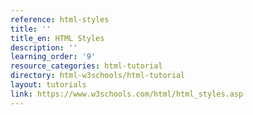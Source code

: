 ```yaml
---
reference: html-styles
title: ''
title_en: HTML Styles
description: ''
learning_order: '9'
resource_categories: html-tutorial
directory: html-w3schools/html-tutorial
layout: tutorials
link: https://www.w3schools.com/html/html_styles.asp
---
```

